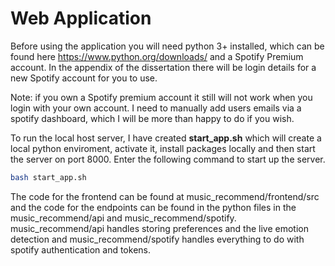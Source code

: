 # Web Application

Before using the application you will need python 3+ installed, which can be found here https://www.python.org/downloads/ and a Spotify Premium account. In the appendix of the dissertation there will be login details for a new Spotify account for you to use.

Note: if you own a Spotify premium account it still will not work when you login with your own account. I need to manually add users emails via a spotify dashboard, which I will be more than happy to do if you wish.

To run the local host server, I have created **start_app.sh** which will create a local python enviroment, activate it, install packages locally and then start the server on port 8000. Enter the following command to start up the server.

```bash
bash start_app.sh
```

The code for the frontend can be found at music_recommend/frontend/src and the code for the endpoints can be found in the python files in the music_recommend/api and music_recommend/spotify. music_recommend/api handles storing preferences and the live emotion detection and music_recommend/spotify handles everything to do with spotify authentication and tokens.
